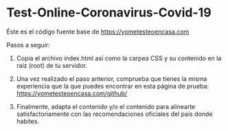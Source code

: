 # Test-Online-Coronavirus-Covid-19

Éste es el código fuente base de https://yometesteoencasa.com

Pasos a seguir:

1. Copia el archivo index.html así como la carpea CSS y su contenido en la raíz (root) de tu servidor.

2. Una vez realizado el paso anterior, comprueba que tienes la misma experiencia que la que puedes encontrar en esta página de prueba: https://yometesteoencasa.com/github/

3. Finalmente, adapta el contenido y/o el contenido para alinearte satisfactoriamente con las recomendaciones oficiales del país donde habites.
